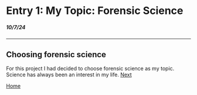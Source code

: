 # Entry 1: My Topic: Forensic Science
##### 10/7/24
---
## Choosing forensic science
For this project I had decided to choose forensic science as my topic. Science has always been an interest in my life.
[Next](entry02.md)

[Home](../README.md)
